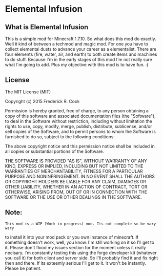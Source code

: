 # Elemental Infusion

## What is Elemental Infusion
This is a simple mod for Minecraft 1.7.10. So what does this mod do exactly. Well it kind of between a techmod and magic mod. For one you have to collect elemental dusts to advance your career as a elementalist. There are four elements (fire, water, air, and earth) to both create items and machines to do stuff. Because I'm in the early stages of this mod I'm not really sure what I'm going to add. Plus my objective with this mod is to have fun. :)

## License

The MIT License (MIT)

Copyright (c) 2015 Frederick R. Cook

Permission is hereby granted, free of charge, to any person obtaining a copy
of this software and associated documentation files (the "Software"), to deal
in the Software without restriction, including without limitation the rights
to use, copy, modify, merge, publish, distribute, sublicense, and/or sell
copies of the Software, and to permit persons to whom the Software is
furnished to do so, subject to the following conditions:

The above copyright notice and this permission notice shall be included in
all copies or substantial portions of the Software.

THE SOFTWARE IS PROVIDED "AS IS", WITHOUT WARRANTY OF ANY KIND, EXPRESS OR
IMPLIED, INCLUDING BUT NOT LIMITED TO THE WARRANTIES OF MERCHANTABILITY,
FITNESS FOR A PARTICULAR PURPOSE AND NONINFRINGEMENT. IN NO EVENT SHALL THE
AUTHORS OR COPYRIGHT HOLDERS BE LIABLE FOR ANY CLAIM, DAMAGES OR OTHER
LIABILITY, WHETHER IN AN ACTION OF CONTRACT, TORT OR OTHERWISE, ARISING FROM,
OUT OF OR IN CONNECTION WITH THE SOFTWARE OR THE USE OR OTHER DEALINGS IN
THE SOFTWARE.

## Note:
	This mod is a WIP (Work in progress) mod. Its not complete so be vary wary 
to install it into your mod pack or you own instance of minecraft. If something
doesn't work, well, you know. I'm still working on it so I'll get to it. Please
don't flood my issues section for the moment unless it really necisary. I'm 
constantly testing this using the forge developer kit (whatever you call it) for
both client and server side. So I'll probably find it and fix right then and there.
If its exteemly serious I'll get to it. It won't be instantly. Please be patient.